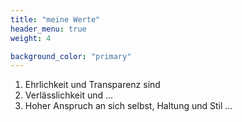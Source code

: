 ```yaml
---
title: "meine Werte"
header_menu: true
weight: 4

background_color: "primary"
---
```

1. Ehrlichkeit und Transparenz sind 
2. Verlässlichkeit und ...
3. Hoher Anspruch an sich selbst, Haltung und Stil ...

